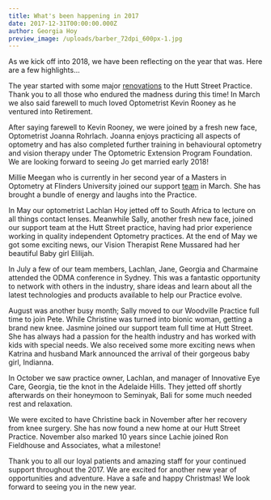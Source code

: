 ```yaml
---
title: What's been happening in 2017
date: 2017-12-31T00:00:00.000Z
author: Georgia Hoy
preview_image: /uploads/barber_72dpi_600px-1.jpg
---
```


As we kick off into 2018, we have been reflecting on the year that was. Here are a few highlights...

The year started with some major [renovations](/blog/see-our-new-office-fit-out) to the Hutt Street Practice. Thank you to all those who endured the madness during this time! In March we also said farewell to much loved Optometrist Kevin Rooney as he ventured into Retirement.

After saying farewell to Kevin Rooney, we were joined by a fresh new face, Optometrist Joanna Rohrlach. Joanna enjoys practicing all aspects of optometry and has also completed further training in behavioural optometry and vision therapy under The Optometric Extension Program Foundation. We are looking forward to seeing Jo get married early 2018!

Millie Meegan who is currently in her second year of a Masters in Optometry at Flinders University joined our support [team](/who-we-are) in March. She has brought a bundle of energy and laughs into the Practice.

In May our optometrist Lachlan Hoy jetted off to South Africa to lecture on all things contact lenses. Meanwhile Sally, another fresh new face, joined our support team at the Hutt Street practice, having had prior experience working in quality independent Optometry practices. At the end of May we got some exciting news, our Vision Therapist Rene Mussared had her beautiful Baby girl Elilijah.

In July a few of our team members, Lachlan, Jane, Georgia and Charmaine attended the ODMA conference in Sydney. This was a fantastic opportunity to network with others in the industry, share ideas and learn about all the latest technologies and products available to help our Practice evolve.

August was another busy month; Sally moved to our Woodville Practice full time to join Pete. While Christine was turned into bionic woman, getting a brand new knee. Jasmine joined our support team full time at Hutt Street. She has always had a passion for the health industry and has worked with kids with special needs. We also received some more exciting news when Katrina and husband Mark announced the arrival of their gorgeous baby girl, Indianna.

In October we saw practice owner, Lachlan, and manager of Innovative Eye Care, Georgia, tie the knot in the Adelaide Hills. They jetted off shortly afterwards on their honeymoon to Seminyak, Bali for some much needed rest and relaxation.

We were excited to have Christine back in November after her recovery from knee surgery. She has now found a new home at our Hutt Street Practice. November also marked 10 years since Lachie joined Ron Fieldhouse and Associates, what a milestone!

Thank you to all our loyal patients and amazing staff for your continued support throughout the 2017. We are excited for another new year of opportunities and adventure. Have a safe and happy Christmas! We look forward to seeing you in the new year.

